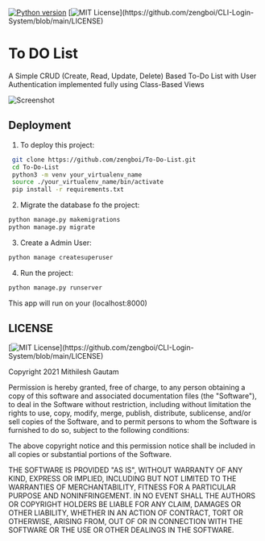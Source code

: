 [![Python version](https://img.shields.io/badge/Python-3.8-green?style=flat&logo=python)](https://docs.python.org/3.8/)
[![MIT License](https://img.shields.io/apm/l/atomic-design-ui.svg?)](https://github.com/zengboi/CLI-Login-System/blob/main/LICENSE)



# To DO List

A Simple CRUD (Create, Read, Update, Delete) Based To-Do List with User Authentication implemented fully using Class-Based Views

![Screenshot](https://github.com/zengboi/To-Do-List/blob/main/preview/task-list.png?raw=true)

## Deployment

1. To deploy this project:

```bash
 git clone https://github.com/zengboi/To-Do-List.git
 cd To-Do-List
 python3 -m venv your_virtualenv_name
 source ./your_virtualenv_name/bin/activate
 pip install -r requirements.txt
```

2. Migrate the database fo the project:
```bash
python manage.py makemigrations
python manage.py migrate
```

3. Create a Admin User:
```bash
python manage createsuperuser
```

4. Run the project:
```bash
python manage.py runserver
```
This app will run on your (localhost:8000)
    
## LICENSE

[![MIT License](https://img.shields.io/apm/l/atomic-design-ui.svg?)](https://github.com/zengboi/CLI-Login-System/blob/main/LICENSE)

Copyright 2021 Mithilesh Gautam

Permission is hereby granted, free of charge, to any person obtaining a copy
of this software and associated documentation files (the "Software"), to deal
in the Software without restriction, including without limitation the rights
to use, copy, modify, merge, publish, distribute, sublicense, and/or sell
copies of the Software, and to permit persons to whom the Software is
furnished to do so, subject to the following conditions:

The above copyright notice and this permission notice shall be included in all
copies or substantial portions of the Software.

THE SOFTWARE IS PROVIDED "AS IS", WITHOUT WARRANTY OF ANY KIND, EXPRESS OR
IMPLIED, INCLUDING BUT NOT LIMITED TO THE WARRANTIES OF MERCHANTABILITY,
FITNESS FOR A PARTICULAR PURPOSE AND NONINFRINGEMENT. IN NO EVENT SHALL THE
AUTHORS OR COPYRIGHT HOLDERS BE LIABLE FOR ANY CLAIM, DAMAGES OR OTHER
LIABILITY, WHETHER IN AN ACTION OF CONTRACT, TORT OR OTHERWISE, ARISING FROM,
OUT OF OR IN CONNECTION WITH THE SOFTWARE OR THE USE OR OTHER DEALINGS IN THE
SOFTWARE.